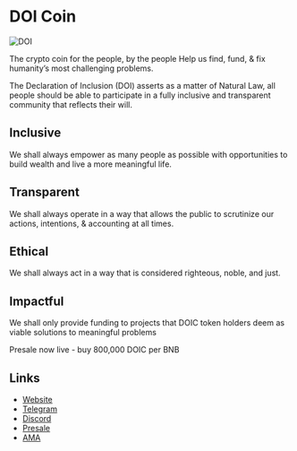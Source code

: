 
# DOI Coin

![DOI](https://files.catbox.moe/u0hxus.jpg) 

The crypto coin for the people, by the people
Help us find, fund, & fix humanity’s most challenging problems.

The Declaration of Inclusion (DOI) asserts as a matter of Natural Law, all people should be able to participate in a fully inclusive and transparent community that reflects their will.

## Inclusive
We shall always empower as many people as possible with opportunities to build wealth and live a more meaningful life.

## Transparent
We shall always operate in a way that allows the public to scrutinize our actions, intentions, & accounting at all times.

## Ethical
We shall always act in a way that is considered righteous, noble, and just.

## Impactful
We shall only provide funding to projects that DOIC token holders deem as viable solutions to meaningful problems

Presale now live - buy 800,000 DOIC per BNB

## Links 
- [Website](https://thedoicoin.com) 
- [Telegram](https://t.me/doifoundation) 
- [Discord](https://www.Discord.gg/DOI)
- [Presale](https://bit.ly/3iGUFMI)
- [AMA](https://t.me/shipwreckcoveama/122)
